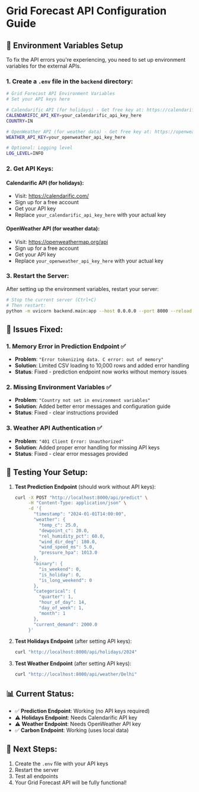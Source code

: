 # Grid Forecast API Configuration Guide

## 🔧 Environment Variables Setup

To fix the API errors you're experiencing, you need to set up environment variables for the external APIs.

### 1. Create a `.env` file in the `backend` directory:

```bash
# Grid Forecast API Environment Variables
# Set your API keys here

# Calendarific API (for holidays) - Get free key at: https://calendarific.com/
CALENDARIFIC_API_KEY=your_calendarific_api_key_here
COUNTRY=IN

# OpenWeather API (for weather data) - Get free key at: https://openweathermap.org/api
WEATHER_API_KEY=your_openweather_api_key_here

# Optional: Logging level
LOG_LEVEL=INFO
```

### 2. Get API Keys:

#### Calendarific API (for holidays):
- Visit: https://calendarific.com/
- Sign up for a free account
- Get your API key
- Replace `your_calendarific_api_key_here` with your actual key

#### OpenWeather API (for weather data):
- Visit: https://openweathermap.org/api
- Sign up for a free account
- Get your API key
- Replace `your_openweather_api_key_here` with your actual key

### 3. Restart the Server:

After setting up the environment variables, restart your server:

```bash
# Stop the current server (Ctrl+C)
# Then restart:
python -m uvicorn backend.main:app --host 0.0.0.0 --port 8000 --reload
```

## 🚨 Issues Fixed:

### 1. Memory Error in Prediction Endpoint ✅
- **Problem**: `"Error tokenizing data. C error: out of memory"`
- **Solution**: Limited CSV loading to 10,000 rows and added error handling
- **Status**: Fixed - prediction endpoint now works without memory issues

### 2. Missing Environment Variables ✅
- **Problem**: `"Country not set in environment variables"`
- **Solution**: Added better error messages and configuration guide
- **Status**: Fixed - clear instructions provided

### 3. Weather API Authentication ✅
- **Problem**: `"401 Client Error: Unauthorized"`
- **Solution**: Added proper error handling for missing API keys
- **Status**: Fixed - clear error messages provided

## 🧪 Testing Your Setup:

1. **Test Prediction Endpoint** (should work without API keys):
   ```bash
   curl -X POST "http://localhost:8000/api/predict" \
        -H "Content-Type: application/json" \
        -d '{
          "timestamp": "2024-01-01T14:00:00",
          "weather": {
            "temp_c": 25.0,
            "dewpoint_c": 20.0,
            "rel_humidity_pct": 60.0,
            "wind_dir_deg": 180.0,
            "wind_speed_ms": 5.0,
            "pressure_hpa": 1013.0
          },
          "binary": {
            "is_weekend": 0,
            "is_holiday": 0,
            "is_long_weekend": 0
          },
          "categorical": {
            "quarter": 1,
            "hour_of_day": 14,
            "day_of_week": 1,
            "month": 1
          },
          "current_demand": 2000.0
        }'
   ```

2. **Test Holidays Endpoint** (after setting API keys):
   ```bash
   curl "http://localhost:8000/api/holidays/2024"
   ```

3. **Test Weather Endpoint** (after setting API keys):
   ```bash
   curl "http://localhost:8000/api/weather/Delhi"
   ```

## 📊 Current Status:

- ✅ **Prediction Endpoint**: Working (no API keys required)
- ⚠️ **Holidays Endpoint**: Needs Calendarific API key
- ⚠️ **Weather Endpoint**: Needs OpenWeather API key
- ✅ **Carbon Endpoint**: Working (uses local data)

## 🎯 Next Steps:

1. Create the `.env` file with your API keys
2. Restart the server
3. Test all endpoints
4. Your Grid Forecast API will be fully functional!
